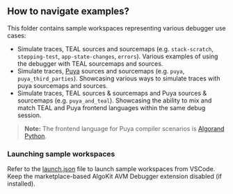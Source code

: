 ## How to navigate examples?

This folder contains sample workspaces representing various debugger use cases:

- Simulate traces, TEAL sources and sourcemaps (e.g. `stack-scratch`, `stepping-test`, `app-state-changes`, `errors`). Various examples of using the debugger with TEAL sourcemaps and sources.
- Simulate traces, [Puya](https://github.com/algorandfoundation/puya) sources and sourcemaps (e.g. `puya`, `puya_third_parties`). Showcasing various ways to simulate traces with puya sourcemaps and sources.
- Simulate traces, TEAL sources & sourcemaps and Puya sources & sourcemaps (e.g. `puya_and_teal`). Showcasing the ability to mix and match TEAL and Puya frontend languages within the same debug session.

> **Note:** The frontend language for Puya compiler scenarios is [Algorand Python](https://pypi.org/project/algorand-python/).

### Launching sample workspaces

Refer to the [launch.json](.vscode/launch.json) file to launch sample workspaces from VSCode. Keep the marketplace-based AlgoKit AVM Debugger extension disabled (if installed).
